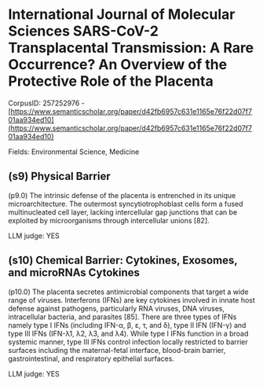 # International Journal of Molecular Sciences SARS-CoV-2 Transplacental Transmission: A Rare Occurrence? An Overview of the Protective Role of the Placenta

CorpusID: 257252976 - [https://www.semanticscholar.org/paper/d42fb6957c631e1165e76f22d07f701aa934ed10](https://www.semanticscholar.org/paper/d42fb6957c631e1165e76f22d07f701aa934ed10)

Fields: Environmental Science, Medicine

## (s9) Physical Barrier
(p9.0) The intrinsic defense of the placenta is entrenched in its unique microarchitecture. The outermost syncytiotrophoblast cells form a fused multinucleated cell layer, lacking intercellular gap junctions that can be exploited by microorganisms through intercellular unions [82].

LLM judge: YES

## (s10) Chemical Barrier: Cytokines, Exosomes, and microRNAs Cytokines
(p10.0) The placenta secretes antimicrobial components that target a wide range of viruses. Interferons (IFNs) are key cytokines involved in innate host defense against pathogens, particularly RNA viruses, DNA viruses, intracellular bacteria, and parasites [85]. There are three types of IFNs namely type I IFNs (including IFN-α, β, ε, τ, and δ), type II IFN (IFN-γ) and type III IFNs (IFN-λ1, λ2, λ3, and λ4). While type I IFNs function in a broad systemic manner, type III IFNs control infection locally restricted to barrier surfaces including the maternal-fetal interface, blood-brain barrier, gastrointestinal, and respiratory epithelial surfaces.

LLM judge: YES


